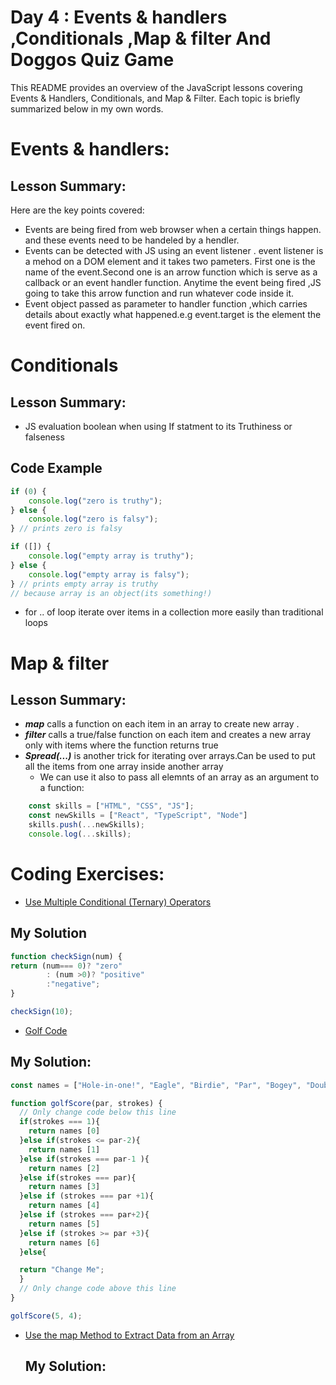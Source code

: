 # Day 4 : Events & handlers ,Conditionals ,Map & filter And Doggos Quiz Game

This README provides an overview of the JavaScript lessons covering Events & Handlers, Conditionals, and Map & Filter. Each topic is briefly summarized below in my own words.

# Events & handlers:
## Lesson Summary:
Here are the key points covered:
* Events are being fired from web browser when a certain things happen. and these events need to be handeled by a hendler.
* Events can be detected with JS using an event listener . event listener is a mehod on a DOM element and it takes two pameters. First one is the name of the event.Second one is an arrow function  which is serve as a callback or an event handler function. Anytime the event being fired ,JS going to take this arrow function and run whatever code inside it.
* Event object passed as parameter to handler function ,which carries details about exactly what happened.e.g event.target is the element the event fired on.

# Conditionals
## Lesson Summary:

* JS evaluation boolean when using If statment to its Truthiness or falseness 
## Code Example 
```javascript
if (0) {
    console.log("zero is truthy");
} else {
    console.log("zero is falsy");
} // prints zero is falsy
```
```javascript
if ([]) {
    console.log("empty array is truthy");
} else {
    console.log("empty array is falsy");
} // prints empty array is truthy
// because array is an object(its something!)
```
*  for .. of loop iterate over items in a collection more easily than traditional loops
# Map & filter
## Lesson Summary:

  * ***map*** calls a function on each item in an array to create new array .
  *  ***filter*** calls a true/false function on each item and creates a new array only with items where the function returns true
  *  ***Spread(...)*** is another trick for iterating over arrays.Can be used to put all the items from one array inside another array
        * We can use it also to pass all elemnts of an array as an argument to a function:
```javascript
    const skills = ["HTML", "CSS", "JS"];
    const newSkills = ["React", "TypeScript", "Node"]
    skills.push(...newSkills);
    console.log(...skills);
```

# Coding Exercises:
* [Use Multiple Conditional (Ternary) Operators](https://www.freecodecamp.org/learn/javascript-algorithms-and-data-structures/basic-javascript/use-multiple-conditional-ternary-operators)
## My Solution
```javascript
function checkSign(num) {
return (num=== 0)? "zero"
        : (num >0)? "positive"
        :"negative";
}

checkSign(10);
```

* [Golf Code](https://www.freecodecamp.org/learn/javascript-algorithms-and-data-structures/basic-javascript/golf-code)
## My Solution:
```javascript
const names = ["Hole-in-one!", "Eagle", "Birdie", "Par", "Bogey", "Double Bogey", "Go Home!"];

function golfScore(par, strokes) {
  // Only change code below this line
  if(strokes === 1){
    return names [0]
  }else if(strokes <= par-2){
    return names [1] 
  }else if(strokes === par-1 ){
    return names [2]
  }else if(strokes === par){
    return names [3]
  }else if (strokes === par +1){
    return names [4]
  }else if (strokes === par+2){
    return names [5]
  }else if (strokes >= par +3){
    return names [6]
  }else{

  return "Change Me";
  }
  // Only change code above this line
}

golfScore(5, 4);
```
* [Use the map Method to Extract Data from an Array](https://www.freecodecamp.org/learn/javascript-algorithms-and-data-structures/functional-programming/use-the-map-method-to-extract-data-from-an-array)
  ## My Solution:
```javascript

```
